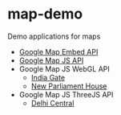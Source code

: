# map-demo
Demo applications for maps

-  [Google Map Embed API](google-embed/index.html)
-  [Google Map JS API](google-js/index.html)
-  Google Map JS WebGL API
    - [India Gate](google-js-webgl/index.html)
    - [New Parliament House](google-js-webgl/index.html#newph)
-  Google Map JS ThreeJS API
	- [Delhi Central](google-js-three/index.html)
